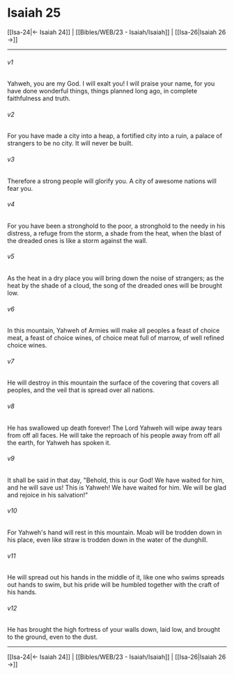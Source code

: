 # Isaiah 25

[[Isa-24|← Isaiah 24]] | [[Bibles/WEB/23 - Isaiah/Isaiah]] | [[Isa-26|Isaiah 26 →]]
***



###### v1 
Yahweh, you are my God. I will exalt you! I will praise your name, for you have done wonderful things, things planned long ago, in complete faithfulness and truth. 

###### v2 
For you have made a city into a heap, a fortified city into a ruin, a palace of strangers to be no city. It will never be built. 

###### v3 
Therefore a strong people will glorify you. A city of awesome nations will fear you. 

###### v4 
For you have been a stronghold to the poor, a stronghold to the needy in his distress, a refuge from the storm, a shade from the heat, when the blast of the dreaded ones is like a storm against the wall. 

###### v5 
As the heat in a dry place you will bring down the noise of strangers; as the heat by the shade of a cloud, the song of the dreaded ones will be brought low. 

###### v6 
In this mountain, Yahweh of Armies will make all peoples a feast of choice meat, a feast of choice wines, of choice meat full of marrow, of well refined choice wines. 

###### v7 
He will destroy in this mountain the surface of the covering that covers all peoples, and the veil that is spread over all nations. 

###### v8 
He has swallowed up death forever! The Lord Yahweh will wipe away tears from off all faces. He will take the reproach of his people away from off all the earth, for Yahweh has spoken it. 

###### v9 
It shall be said in that day, "Behold, this is our God! We have waited for him, and he will save us! This is Yahweh! We have waited for him. We will be glad and rejoice in his salvation!" 

###### v10 
For Yahweh's hand will rest in this mountain. Moab will be trodden down in his place, even like straw is trodden down in the water of the dunghill. 

###### v11 
He will spread out his hands in the middle of it, like one who swims spreads out hands to swim, but his pride will be humbled together with the craft of his hands. 

###### v12 
He has brought the high fortress of your walls down, laid low, and brought to the ground, even to the dust.

***
[[Isa-24|← Isaiah 24]] | [[Bibles/WEB/23 - Isaiah/Isaiah]] | [[Isa-26|Isaiah 26 →]]
